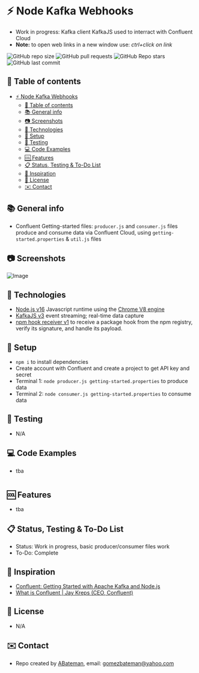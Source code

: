 # :zap: Node Kafka Webhooks

* Work in progress: Kafka client KafkaJS used to interract with Confluent Cloud
* **Note:** to open web links in a new window use: _ctrl+click on link_

![GitHub repo size](https://img.shields.io/github/repo-size/AndrewJBateman/node-kafka-webhooks?style=plastic)
![GitHub pull requests](https://img.shields.io/github/issues-pr/AndrewJBateman/node-kafka-webhooks?style=plastic)
![GitHub Repo stars](https://img.shields.io/github/stars/AndrewJBateman/node-kafka-webhooks?style=plastic)
![GitHub last commit](https://img.shields.io/github/last-commit/AndrewJBateman/node-kafka-webhooks?style=plastic)

## :page_facing_up: Table of contents

* [:zap: Node Kafka Webhooks](#zap-node-kafka-webhooks)
  * [:page_facing_up: Table of contents](#page_facing_up-table-of-contents)
  * [:books: General info](#books-general-info)
  * [:camera: Screenshots](#camera-screenshots)
  * [:signal_strength: Technologies](#signal_strength-technologies)
  * [:floppy_disk: Setup](#floppy_disk-setup)
  * [:wrench: Testing](#wrench-testing)
  * [:computer: Code Examples](#computer-code-examples)
  * [:cool: Features](#cool-features)
  * [:clipboard: Status, Testing & To-Do List](#clipboard-status-testing--to-do-list)
  * [:clap: Inspiration](#clap-inspiration)
  * [:file_folder: License](#file_folder-license)
  * [:envelope: Contact](#envelope-contact)

## :books: General info

* Confluent Getting-started files: `producer.js` and `consumer.js` files produce and consume data via Confluent Cloud, using `getting-started.properties` & `util.js` files

## :camera: Screenshots

![Image](./img/list.png)

## :signal_strength: Technologies

* [Node.js v16](https://nodejs.org/) Javascript runtime using the [Chrome V8 engine](https://v8.dev/)
* [KafkaJS v3](https://kafka.apache.org/) event streaming; real-time data capture
* [npm hook receiver v1](https://www.npmjs.com/package/npm-hook-receiver) to receive a package hook from the npm registry, verify its signature, and handle its payload.

## :floppy_disk: Setup

* `npm i` to install dependencies
* Create account with Confluent and create a project to get API key and secret
* Terminal 1: `node producer.js getting-started.properties` to produce data
* Terminal 2: `node consumer.js getting-started.properties` to consume data

## :wrench: Testing

* N/A

## :computer: Code Examples

* tba

```javascript
```

## :cool: Features

* tba

## :clipboard: Status, Testing & To-Do List

* Status: Work in progress, basic producer/consumer files work
* To-Do: Complete

## :clap: Inspiration

* [Confluent: Getting Started with Apache Kafka and Node.js](https://developer.confluent.io/get-started/nodejs/#create-topic)
* [What is Confluent | Jay Kreps (CEO, Confluent)](https://www.youtube.com/watch?v=VRVfx5Sf7Ug)

## :file_folder: License

* N/A

## :envelope: Contact

* Repo created by [ABateman](https://github.com/AndrewJBateman), email: gomezbateman@yahoo.com
